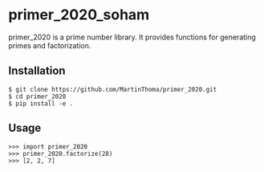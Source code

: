 # primer_2020_soham

primer_2020 is a prime number library. It provides functions
for generating primes and factorization.

## Installation

```
$ git clone https://github.com/MartinThoma/primer_2020.git
$ cd primer_2020
$ pip install -e .
```

## Usage

```
>>> import primer_2020
>>> primer_2020.factorize(28)
>>> [2, 2, 7]
```

